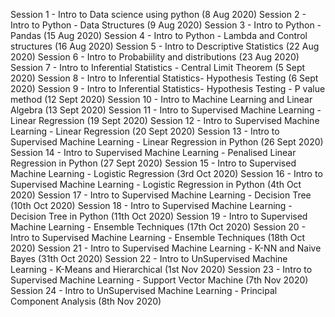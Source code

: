 Session 1 - Intro to Data science using python (8 Aug 2020)
Session 2 - Intro to Python - Data Structures (9 Aug 2020)
Session 3 - Intro to Python - Pandas (15 Aug 2020)
Session 4 - Intro to Python - Lambda and Control structures (16 Aug 2020)
Session 5 - Intro to Descriptive Statistics (22 Aug 2020)
Session 6 - Intro to Probabiility and distributions (23 Aug 2020)
Session 7 - Intro to Inferential Statistics -  Central Limit Theorem (5 Sept 2020)
Session 8 - Intro to Inferential Statistics- Hypothesis Testing  (6 Sept 2020)
Session 9 - Intro to Inferential Statistics- Hypothesis Testing - P value method  (12 Sept 2020)
Session 10 - Intro to Machine Learning and Linear Algebra  (13 Sept 2020)
Session 11 - Intro to Supervised Machine Learning - Linear Regression  (19 Sept 2020)
Session 12 - Intro to Supervised Machine Learning - Linear Regression  (20 Sept 2020)
Session 13 - Intro to Supervised Machine Learning - Linear Regression in Python  (26 Sept 2020)
Session 14 - Intro to Supervised Machine Learning - Penalised Linear Regression in Python  (27 Sept 2020)
Session 15 - Intro to Supervised Machine Learning - Logistic Regression (3rd Oct 2020)
Session 16 - Intro to Supervised Machine Learning - Logistic Regression in Python  (4th Oct 2020)
Session 17 - Intro to Supervised Machine Learning - Decision Tree (10th Oct 2020)
Session 18 - Intro to Supervised Machine Learning - Decision Tree in Python  (11th Oct 2020)
Session 19 - Intro to Supervised Machine Learning - Ensemble Techniques (17th Oct 2020)
Session 20 - Intro to Supervised Machine Learning - Ensemble Techniques (18th Oct 2020)
Session 21 - Intro to Supervised Machine Learning - K-NN and Naive Bayes (31th Oct 2020)
Session 22 - Intro to UnSupervised Machine Learning - K-Means and Hierarchical (1st Nov 2020)
Session 23 - Intro to Supervised Machine Learning - Support Vector Machine (7th Nov 2020)
Session 24 - Intro to UnSupervised Machine Learning - Principal Component Analysis (8th Nov 2020)